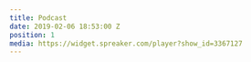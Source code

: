 ```yaml
---
title: Podcast
date: 2019-02-06 18:53:00 Z
position: 1
media: https://widget.spreaker.com/player?show_id=3367127
---
```


